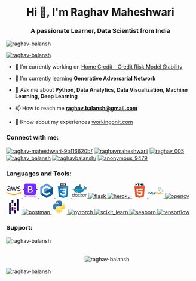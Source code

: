 <h1 align="center">Hi 👋, I'm Raghav Maheshwari</h1>
<h3 align="center">A passionate Learner, Data Scientist from India</h3>

<p align="left"> <img src="https://komarev.com/ghpvc/?username=raghav-balansh&label=Profile%20views&color=0e75b6&style=flat" alt="raghav-balansh" /> </p>

<p align="left"> <a href="https://github.com/ryo-ma/github-profile-trophy"><img src="https://github-profile-trophy.vercel.app/?username=raghav-balansh" alt="raghav-balansh" /></a> </p>

- 🔭 I’m currently working on [Home Credit - Credit Risk Model Stability](https://www.kaggle.com/competitions/home-credit-credit-risk-model-stability)

- 🌱 I’m currently learning **Generative Adversarial Network**

- 💬 Ask me about **Python, Data Analytics, Data Visualization, Machine Learning, Deep Learning**

- 📫 How to reach me **raghav.balansh@gmail.com**

- 📄 Know about my experiences [workingonit.com](workingonit.com)

<h3 align="left">Connect with me:</h3>
<p align="left">
<a href="https://linkedin.com/in/raghav-maheshwari-9b116620b/" target="blank"><img align="center" src="https://raw.githubusercontent.com/rahuldkjain/github-profile-readme-generator/master/src/images/icons/Social/linked-in-alt.svg" alt="raghav-maheshwari-9b116620b/" height="30" width="40" /></a>
<a href="https://kaggle.com/raghavmaheshwarii" target="blank"><img align="center" src="https://raw.githubusercontent.com/rahuldkjain/github-profile-readme-generator/master/src/images/icons/Social/kaggle.svg" alt="raghavmaheshwarii" height="30" width="40" /></a>
<a href="https://www.codechef.com/users/raghav_005" target="blank"><img align="center" src="https://cdn.jsdelivr.net/npm/simple-icons@3.1.0/icons/codechef.svg" alt="raghav_005" height="30" width="40" /></a>
<a href="https://www.hackerrank.com/raghav_balansh" target="blank"><img align="center" src="https://raw.githubusercontent.com/rahuldkjain/github-profile-readme-generator/master/src/images/icons/Social/hackerrank.svg" alt="raghav_balansh" height="30" width="40" /></a>
<a href="https://auth.geeksforgeeks.org/user/raghavbalansh/" target="blank"><img align="center" src="https://raw.githubusercontent.com/rahuldkjain/github-profile-readme-generator/master/src/images/icons/Social/geeks-for-geeks.svg" alt="raghavbalansh/" height="30" width="40" /></a>
<a href="https://discord.gg/anonymous_9479" target="blank"><img align="center" src="https://raw.githubusercontent.com/rahuldkjain/github-profile-readme-generator/master/src/images/icons/Social/discord.svg" alt="anonymous_9479" height="30" width="40" /></a>
</p>

<h3 align="left">Languages and Tools:</h3>
<p align="left"> <a href="https://aws.amazon.com" target="_blank" rel="noreferrer"> <img src="https://raw.githubusercontent.com/devicons/devicon/master/icons/amazonwebservices/amazonwebservices-original-wordmark.svg" alt="aws" width="40" height="40"/> </a> <a href="https://getbootstrap.com" target="_blank" rel="noreferrer"> <img src="https://raw.githubusercontent.com/devicons/devicon/master/icons/bootstrap/bootstrap-plain-wordmark.svg" alt="bootstrap" width="40" height="40"/> </a> <a href="https://www.cprogramming.com/" target="_blank" rel="noreferrer"> <img src="https://raw.githubusercontent.com/devicons/devicon/master/icons/c/c-original.svg" alt="c" width="40" height="40"/> </a> <a href="https://www.w3schools.com/css/" target="_blank" rel="noreferrer"> <img src="https://raw.githubusercontent.com/devicons/devicon/master/icons/css3/css3-original-wordmark.svg" alt="css3" width="40" height="40"/> </a> <a href="https://www.docker.com/" target="_blank" rel="noreferrer"> <img src="https://raw.githubusercontent.com/devicons/devicon/master/icons/docker/docker-original-wordmark.svg" alt="docker" width="40" height="40"/> </a> <a href="https://flask.palletsprojects.com/" target="_blank" rel="noreferrer"> <img src="https://www.vectorlogo.zone/logos/pocoo_flask/pocoo_flask-icon.svg" alt="flask" width="40" height="40"/> </a> <a href="https://heroku.com" target="_blank" rel="noreferrer"> <img src="https://www.vectorlogo.zone/logos/heroku/heroku-icon.svg" alt="heroku" width="40" height="40"/> </a> <a href="https://www.w3.org/html/" target="_blank" rel="noreferrer"> <img src="https://raw.githubusercontent.com/devicons/devicon/master/icons/html5/html5-original-wordmark.svg" alt="html5" width="40" height="40"/> </a> <a href="https://www.mysql.com/" target="_blank" rel="noreferrer"> <img src="https://raw.githubusercontent.com/devicons/devicon/master/icons/mysql/mysql-original-wordmark.svg" alt="mysql" width="40" height="40"/> </a> <a href="https://opencv.org/" target="_blank" rel="noreferrer"> <img src="https://www.vectorlogo.zone/logos/opencv/opencv-icon.svg" alt="opencv" width="40" height="40"/> </a> <a href="https://pandas.pydata.org/" target="_blank" rel="noreferrer"> <img src="https://raw.githubusercontent.com/devicons/devicon/2ae2a900d2f041da66e950e4d48052658d850630/icons/pandas/pandas-original.svg" alt="pandas" width="40" height="40"/> </a> <a href="https://postman.com" target="_blank" rel="noreferrer"> <img src="https://www.vectorlogo.zone/logos/getpostman/getpostman-icon.svg" alt="postman" width="40" height="40"/> </a> <a href="https://www.python.org" target="_blank" rel="noreferrer"> <img src="https://raw.githubusercontent.com/devicons/devicon/master/icons/python/python-original.svg" alt="python" width="40" height="40"/> </a> <a href="https://pytorch.org/" target="_blank" rel="noreferrer"> <img src="https://www.vectorlogo.zone/logos/pytorch/pytorch-icon.svg" alt="pytorch" width="40" height="40"/> </a> <a href="https://scikit-learn.org/" target="_blank" rel="noreferrer"> <img src="https://upload.wikimedia.org/wikipedia/commons/0/05/Scikit_learn_logo_small.svg" alt="scikit_learn" width="40" height="40"/> </a> <a href="https://seaborn.pydata.org/" target="_blank" rel="noreferrer"> <img src="https://seaborn.pydata.org/_images/logo-mark-lightbg.svg" alt="seaborn" width="40" height="40"/> </a> <a href="https://www.tensorflow.org" target="_blank" rel="noreferrer"> <img src="https://www.vectorlogo.zone/logos/tensorflow/tensorflow-icon.svg" alt="tensorflow" width="40" height="40"/> </a> </p>

<h3 align="left">Support:</h3>
<p><a href="https://www.buymeacoffee.com/raghav-balansh"> <img align="left" src="https://cdn.buymeacoffee.com/buttons/v2/default-yellow.png" height="50" width="210" alt="raghav-balansh" /></a></p><br><br>

<p><img align="center" src="https://github-readme-stats.vercel.app/api/top-langs?username=raghav-balansh&show_icons=true&locale=en&layout=compact" alt="raghav-balansh" /></p>

<p><img align="center" src="https://github-readme-streak-stats.herokuapp.com/?user=raghav-balansh&" alt="raghav-balansh" /></p>
